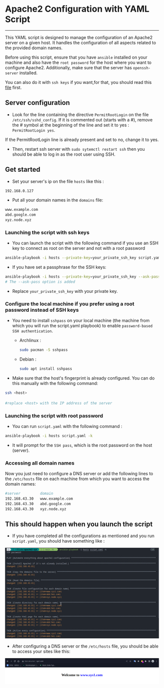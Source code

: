 # **Apache2 Configuration with YAML Script**

---

This YAML script is designed to manage the configuration of an Apache2 server on a given host. It handles the configuration of all aspects related to the provided domain names.

Before using this script, ensure that you have `ansible` installed on your machine and also have the `root password` for the host where you want to configure Apache2. Additionally, make sure that the server has `openssh-server` installed.

You can also do it with `ssh keys` if you want,for that, you should read this [file](./ssh_key.md) first. 

## Server configuration

- Look for the line containing the directive `PermitRootLogin` on the file `/etc/ssh/sshd_config`. If it is commented out (starts with a #), remove the # symbol at the beginning of the line and set it to yes : `PermitRootLogin yes`.

If the PermitRootLogin line is already present and set to no, change it to yes.

- Then, restart ssh server with `sudo sytemctl restart ssh` then you should be able to log in as the root user using SSH.

## Get started 

- Set your server's ip on the file `hosts` like this :

```sh
192.168.0.127
``` 
- Put all your domain names in the `domains` file:

```sh
www.example.com
abd.google.com
xyz.node.xyz
``` 

### Launching the script with ssh keys

- You can launch the script with the following command if you use an SSH key to connect as root on the server and not with a root password

```sh
ansible-playbook -i hosts --private-key=your_private_ssh_key script.yaml
```
- If you have set a passphrase for the SSH keys:

```sh
ansible-playbook -i hosts --private-key=your_private_ssh_key --ask-pass script.yaml
# The --ask-pass option is added
```

- Replace `your_private_ssh_key` with your private key.

### Configure the local machine if you prefer using a root password instead of SSH keys

- You need to install `sshpass` on your local machine (the machine from which you will run the script.yaml playbook) to enable `password-based SSH authentication`.

    - Archlinux :

        ```sh
        sudo pacman -S sshpass
        ```
    - Debian :

        ```sh
        sudo apt install sshpass
        ```
- Make sure that the host's fingerprint is already configured. You can do this manually with the following command:

```sh
ssh <host>

#replace <host> with the IP address of the server
```

### Launching the script with root password

- You can run `script.yaml` with the following command :

```sh
ansible-playbook -i hosts script.yaml -k
```

- It will prompt for the `SSH pass`, which is the root password on the host (server).

### Accessing all domain names

Now you just need to configure a DNS server or add the following lines to the `/etc/hosts` file on each machine from which you want to access the domain names:

```sh
#server         domain
192.168.43.30   www.example.com
192.168.43.30   abd.google.com
192.168.43.30   xyz.node.xyz
```

## This should happen when you launch the script

- If you have completed all the configurations as mentioned and you run `script.yaml`, you should have something like :

![Result](/img/result.png "result")

- After configuring a DNS server or the `/etc/hosts` file, you should be able to access your sites like this:

![sys1Websites](/img/sys1.png "sys1")

